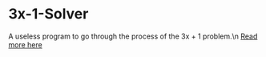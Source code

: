 # 3x-1-Solver
A useless program to go through the process of the 3x + 1 problem.\n
[Read more here](http://www.ericr.nl/wondrous/)
